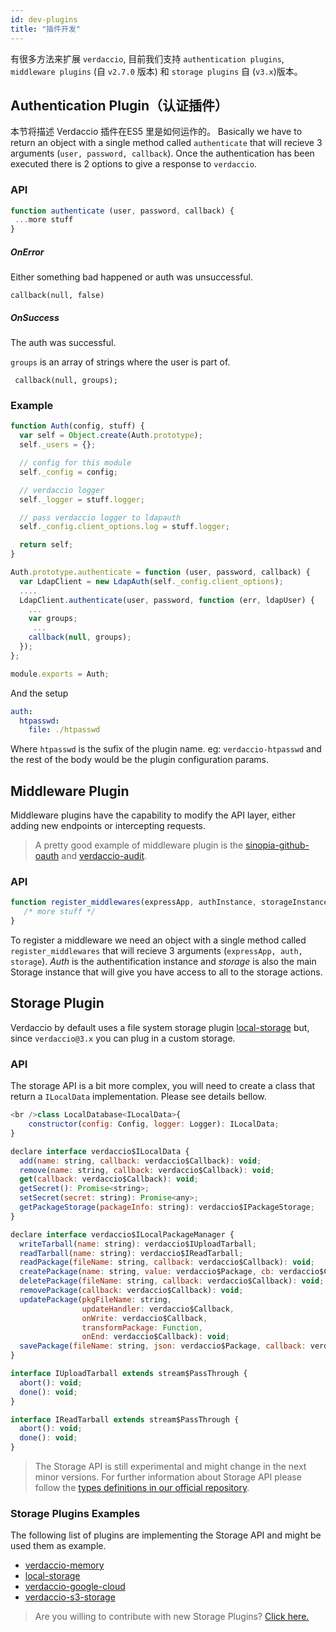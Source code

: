 ```yaml
---
id: dev-plugins
title: "插件开发"
---
```

有很多方法来扩展 `verdaccio`, 目前我们支持 `authentication plugins`, `middleware plugins` (自 `v2.7.0` 版本) 和 `storage plugins` 自 (`v3.x`)版本。

## Authentication Plugin（认证插件）

本节将描述 Verdaccio 插件在ES5 里是如何运作的。 Basically we have to return an object with a single method called `authenticate` that will recieve 3 arguments (`user, password, callback`). Once the authentication has been executed there is 2 options to give a response to `verdaccio`.

### API

```js
function authenticate (user, password, callback) {
 ...more stuff
}
```

##### OnError

Either something bad happened or auth was unsuccessful.

    callback(null, false)
    

##### OnSuccess

The auth was successful.

`groups` is an array of strings where the user is part of.

     callback(null, groups);
    

### Example

```javascript
function Auth(config, stuff) {
  var self = Object.create(Auth.prototype);
  self._users = {};

  // config for this module
  self._config = config;

  // verdaccio logger
  self._logger = stuff.logger;

  // pass verdaccio logger to ldapauth
  self._config.client_options.log = stuff.logger;

  return self;
}

Auth.prototype.authenticate = function (user, password, callback) {
  var LdapClient = new LdapAuth(self._config.client_options);
  ....
  LdapClient.authenticate(user, password, function (err, ldapUser) {
    ...
    var groups;
     ...
    callback(null, groups);
  });
};

module.exports = Auth;
```

And the setup

```yaml
auth:
  htpasswd:
    file: ./htpasswd
```

Where `htpasswd` is the sufix of the plugin name. eg: `verdaccio-htpasswd` and the rest of the body would be the plugin configuration params.

## Middleware Plugin

Middleware plugins have the capability to modify the API layer, either adding new endpoints or intercepting requests.

> A pretty good example of middleware plugin is the [sinopia-github-oauth](https://github.com/soundtrackyourbrand/sinopia-github-oauth) and [verdaccio-audit](https://github.com/verdaccio/verdaccio-audit).

### API

```js
function register_middlewares(expressApp, authInstance, storageInstance) {
   /* more stuff */
}
```

To register a middleware we need an object with a single method called `register_middlewares` that will recieve 3 arguments (`expressApp, auth, storage`). *Auth* is the authentification instance and *storage* is also the main Storage instance that will give you have access to all to the storage actions.

## Storage Plugin

Verdaccio by default uses a file system storage plugin [local-storage](https://github.com/verdaccio/local-storage) but, since `verdaccio@3.x` you can plug in a custom storage.

### API

The storage API is a bit more complex, you will need to create a class that return a `ILocalData` implementation. Please see details bellow.

```js
<br />class LocalDatabase<ILocalData>{
    constructor(config: Config, logger: Logger): ILocalData;
}

declare interface verdaccio$ILocalData {
  add(name: string, callback: verdaccio$Callback): void;
  remove(name: string, callback: verdaccio$Callback): void;
  get(callback: verdaccio$Callback): void;
  getSecret(): Promise<string>;
  setSecret(secret: string): Promise<any>;
  getPackageStorage(packageInfo: string): verdaccio$IPackageStorage;
}

declare interface verdaccio$ILocalPackageManager {
  writeTarball(name: string): verdaccio$IUploadTarball;
  readTarball(name: string): verdaccio$IReadTarball;
  readPackage(fileName: string, callback: verdaccio$Callback): void;
  createPackage(name: string, value: verdaccio$Package, cb: verdaccio$Callback): void;
  deletePackage(fileName: string, callback: verdaccio$Callback): void;
  removePackage(callback: verdaccio$Callback): void;
  updatePackage(pkgFileName: string,
                updateHandler: verdaccio$Callback,
                onWrite: verdaccio$Callback,
                transformPackage: Function,
                onEnd: verdaccio$Callback): void;
  savePackage(fileName: string, json: verdaccio$Package, callback: verdaccio$Callback): void;
}

interface IUploadTarball extends stream$PassThrough {
  abort(): void;
  done(): void;
}

interface IReadTarball extends stream$PassThrough {
  abort(): void;
  done(): void;
}
```

> The Storage API is still experimental and might change in the next minor versions. For further information about Storage API please follow the [types definitions in our official repository](https://github.com/verdaccio/flow-types).

### Storage Plugins Examples

The following list of plugins are implementing the Storage API and might be used them as example.

* [verdaccio-memory](https://github.com/verdaccio/verdaccio-memory)
* [local-storage](https://github.com/verdaccio/local-storage)
* [verdaccio-google-cloud](https://github.com/verdaccio/verdaccio-google-cloud)
* [verdaccio-s3-storage](https://github.com/Remitly/verdaccio-s3-storage/tree/s3)

> Are you willing to contribute with new Storage Plugins? [Click here.](https://github.com/verdaccio/verdaccio/issues/103#issuecomment-357478295)